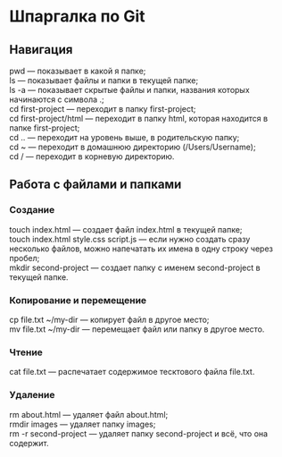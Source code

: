 # Шпаргалка по Git

## Навигация

pwd — показывает в какой я папке;  
ls — показывает файлы и папки в текущей папке;  
ls -a — показывает скрытые файлы и папки, названия которых начинаются с символа .;  
cd first-project — переходит в папку first-project;  
cd first-project/html — переходит в папку html, которая находится в папке first-project;  
cd .. — переходит на уровень выше, в родительскую папку;  
cd ~ — переходит в домашнюю директорию (/Users/Username);  
cd / — переходит в корневую директорию.

## Работа с файлами и папками

### Создание

touch index.html — создает файл index.html в текущей папке;  
touch index.html style.css script.js — если нужно создать сразу несколько файлов, можно напечатать их имена в одну строку через пробел;  
mkdir second-project — создает папку с именем second-project в текущей папке.

### Копирование и перемещение

cp file.txt ~/my-dir — копирует файл в другое место;  
mv file.txt ~/my-dir — перемещает файл или папку в другое место.

### Чтение

cat file.txt — распечатает содержимое тесктового файла file.txt.

### Удаление

rm about.html — удаляет файл about.html;  
rmdir images — удаляет папку images;  
rm -r second-project — удаляет папку second-project и всё, что она содержит.